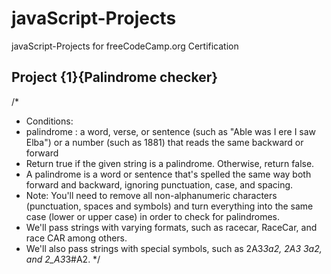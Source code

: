 # javaScript-Projects
javaScript-Projects for freeCodeCamp.org Certification
 
 ## Project {1}{Palindrome checker}
/* 
* Conditions:
* palindrome :  a word, verse, or sentence (such as "Able was I ere I saw Elba") or a number (such as 1881) that reads the same backward or forward
* Return true if the given string is a palindrome. Otherwise, return false.
* A palindrome is a word or sentence that's spelled the same way both forward and backward, ignoring punctuation, case, and spacing.
* Note: You'll need to remove all non-alphanumeric characters (punctuation, spaces and symbols) and turn everything into the same case (lower or upper case) in order to check for palindromes.
* We'll pass strings with varying formats, such as racecar, RaceCar, and race CAR among others.
* We'll also pass strings with special symbols, such as 2A3*3a2, 2A3 3a2, and 2_A3*3#A2. 
*/
